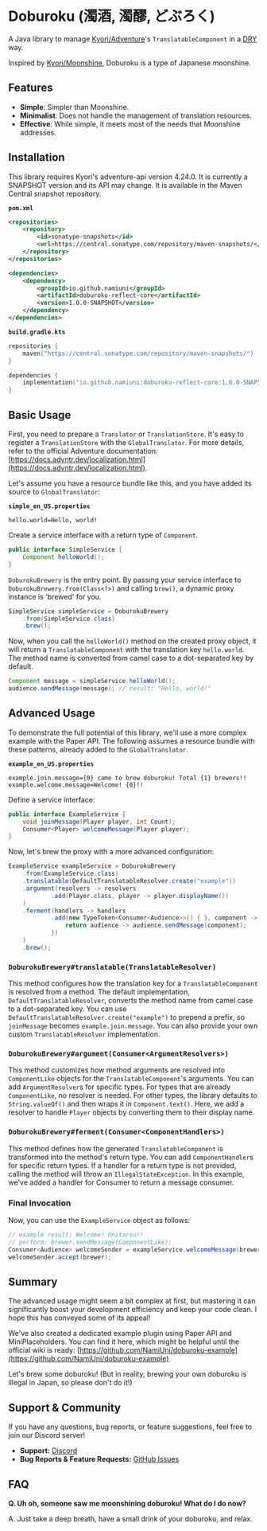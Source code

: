 # Doburoku (濁酒, 濁醪, どぶろく)

A Java library to manage [Kyori/Adventure](https://github.com/KyoriPowered/adventure)'s `TranslatableComponent` in a [DRY](https://en.wikipedia.org/wiki/Don%27t_repeat_yourself) way. 

Inspired by [Kyori/Moonshine](https://github.com/KyoriPowered/moonshine), Doburoku is a type of Japanese moonshine.

## Features

* **Simple**: Simpler than Moonshine.
* **Minimalist**: Does not handle the management of translation resources.
* **Effective**: While simple, it meets most of the needs that Moonshine addresses.

## Installation

This library requires Kyori's adventure-api version 4.24.0. It is currently a SNAPSHOT version and its API may change. It is available in the Maven Central snapshot repository.

**`pom.xml`**

```xml
<repositories>
    <repository>
        <id>sonatype-snapshots</id>
        <url>https://central.sonatype.com/repository/maven-snapshots/</url>
    </repository>
</repositories>

<dependencies>
    <dependency>
        <groupId>io.github.namiuni</groupId>
        <artifactId>doburoku-reflect-core</artifactId>
        <version>1.0.0-SNAPSHOT</version>
    </dependency>
</dependencies>
```

**`build.gradle.kts`**

```kotlin
repositories {
    maven("https://central.sonatype.com/repository/maven-snapshots/")
}

dependencies {
    implementation("io.github.namiuni:doburoku-reflect-core:1.0.0-SNAPSHOT")
}
```

## Basic Usage

First, you need to prepare a `Translator` or `TranslationStore`. It's easy to register a `TranslationStore` with the `GlobalTranslator`. For more details, refer to the official Adventure documentation: [https://docs.advntr.dev/localization.html](https://docs.advntr.dev/localization.html).

Let's assume you have a resource bundle like this, and you have added its source to `GlobalTranslator`:

**`simple_en_US.properties`**

```properties
hello.world=Hello, world!
```

Create a service interface with a return type of `Component`.

```java
public interface SimpleService {
    Component helloWorld();
}
```

`DoburokuBrewery` is the entry point. By passing your service interface to `DoburokuBrewery.from(Class<?>)` and calling `brew()`, a dynamic proxy instance is 'brewed' for you.

```java
SimpleService simpleService = DoburokuBrewery
    .from(SimpleService.class)
    .brew();
```

Now, when you call the `helloWorld()` method on the created proxy object, it will return a `TranslatableComponent` with the translation key `hello.world`. The method name is converted from camel case to a dot-separated key by default.

```java
Component message = simpleService.helloWorld();
audience.sendMessage(message); // result: "Hello, world!"
```

## Advanced Usage

To demonstrate the full potential of this library, we'll use a more complex example with the Paper API. The following assumes a resource bundle with these patterns, already added to the `GlobalTranslator`.

**`example_en_US.properties`**

```properties
example.join.message={0} came to brew doburoku! Total {1} brewers!!
example.welcome.message=Welcome! {0}!!
```

Define a service interface:

```java
public interface ExampleService {
    void joinMessage(Player player, int Count);
    Consumer<Player> welcomeMessage(Player player);
}
```

Now, let's brew the proxy with a more advanced configuration:

```java
ExampleService exampleService = DoburokuBrewery
    .from(ExampleService.class)
    .translatable(DefaultTranslatableResolver.create("example"))
    .argument(resolvers -> resolvers
            .add(Player.class, player -> player.displayName())
    )
    .ferment(handlers -> handlers
            .add(new TypeToken<Consumer<Audience>>() { }, component -> {
                return audience -> audience.sendMessage(component);
            })
    )
    .brew();
```

### `DoburokuBrewery#translatable(TranslatableResolver)`

This method configures how the translation key for a `TranslatableComponent` is resolved from a method. The default implementation, `DefaultTranslatableResolver`, converts the method name from camel case to a dot-separated key. You can use `DefaultTranslatableResolver.create("example")` to prepend a prefix, so `joinMessage` becomes `example.join.message`. You can also provide your own custom `TranslatableResolver` implementation.

### `DoburokuBrewery#argument(Consumer<ArgumentResolvers>)`

This method customizes how method arguments are resolved into `ComponentLike` objects for the `TranslatableComponent`'s arguments. You can add `ArgumentResolver`s for specific types. For types that are already `ComponentLike`, no resolver is needed. For other types, the library defaults to `String.valueOf()` and then wraps it in `Component.text()`. Here, we add a resolver to handle `Player` objects by converting them to their display name.

### `DoburokuBrewery#ferment(Consumer<ComponentHandlers>)`

This method defines how the generated `TranslatableComponent` is transformed into the method's return type. You can add `ComponentHandler`s for specific return types. If a handler for a return type is not provided, calling the method will throw an `IllegalStateException`. In this example, we've added a handler for Consumer<Audience> to return a message consumer.
### Final Invocation

Now, you can use the `ExampleService` object as follows:

```java
// example result: Welcome! Unitarou!!
// perform: brewer.sendMessage(ComponentLike);
Consumer<Audience> welcomeSender = exampleService.welcomeMessage(brewer);
welcomeSender.accept(brewer);
```

## Summary

The advanced usage might seem a bit complex at first, but mastering it can significantly boost your development efficiency and keep your code clean. I hope this has conveyed some of its appeal\!

We've also created a dedicated example plugin using Paper API and MiniPlaceholders. You can find it here, which might be helpful until the official wiki is ready:
[https://github.com/NamiUni/doburoku-example](https://github.com/NamiUni/doburoku-example)

Let's brew some doburoku\! (But in reality, brewing your own doburoku is illegal in Japan, so please don't do it\!)

## Support & Community

If you have any questions, bug reports, or feature suggestions, feel free to join our Discord server!

* **Support:** [Discord](https://discord.gg/X9s7q9ps33)
* **Bug Reports & Feature Requests:** [GitHub Issues](https://github.com/NamiUni/doburoku/issues)

## FAQ

**Q. Uh oh, someone saw me moonshining doburoku! What do I do now?**

A. Just take a deep breath, have a small drink of your doburoku, and relax.

